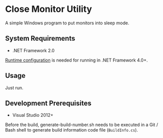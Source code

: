 # Close Monitor Utility
A simple Windows program to put monitors into sleep mode.

## System Requirements
* .NET Framework 2.0

[Runtime configuration](https://docs.microsoft.com/en-us/dotnet/framework/migration-guide/how-to-configure-an-app-to-support-net-framework-4-or-4-5) is needed for running in .NET Framework 4.0+.

## Usage
Just run.

## Development Prerequisites
* Visual Studio 2012+

Before the build, generate-build-number.sh needs to be executed in a Git / Bash shell to generate build information code file (`BuildInfo.cs`).
